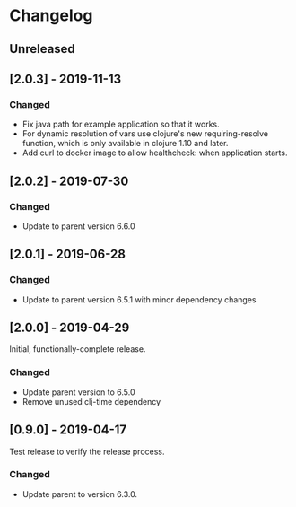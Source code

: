 # Changelog

## Unreleased

## [2.0.3] - 2019-11-13

### Changed

  - Fix java path for example application so that it works.
  - For dynamic resolution of vars use clojure's new 
    requiring-resolve function, which is only available in
    clojure 1.10 and later.
  - Add curl to docker image to allow healthcheck: when application starts.

## [2.0.2] - 2019-07-30

### Changed

  - Update to parent version 6.6.0

## [2.0.1] - 2019-06-28

### Changed

  - Update to parent version 6.5.1 with minor dependency changes

## [2.0.0] - 2019-04-29

Initial, functionally-complete release.

### Changed 

  - Update parent version to 6.5.0
  - Remove unused clj-time dependency

## [0.9.0] - 2019-04-17

Test release to verify the release process.

### Changed

  - Update parent to version 6.3.0.

 
